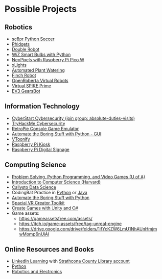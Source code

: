 # Possible Projects

## Robotics

* [sc8pr Python Soccer](https://dmaccarthy.github.io/sc8pr)
* [Phidgets](https://www.phidgets.com/education/start)
* [Double Robot](Documents/Double-Robotics-User-Manual.pdf)
* [WiZ Smart Bulbs with Python](https://github.com/sbidy/pywizlight)
* [NeoPixels with Raspberry Pi Pico W](https://blog.adafruit.com/2022/12/09/control-neopixel-leds-with-raspberry-pi-pico-w-adafruit-io-piday-adafruitio-diyprojectslab-raspberry_pi)
* [xLights](https://xlights.org)
* [Automated Plant Watering](https://www.instructables.com/DIY-SOIL-MOISTURE-SENSOR-CHEAP-YET-ACCURATE-/)
* [Finch Robot](https://learn.birdbraintechnologies.com/finch/makecode/program/10-1)
* [OpenRoberta Virtual Robots](https://lab.open-roberta.org)
* [Virtual SPIKE Prime](https://www.cs2n.org/u/mp/badge_pages/2054)
* [EV3 GearsBot](https://gears.aposteriori.com.sg)

## Information Technology

* [CyberStart Cybersecurity (join group: absolute-duties-visits)](https://play.cyberstart.com)
* [TryHackMe Cybersecurity](https://tryhackme.com/)
* [RetroPie Console Game Emulator](https://retropie.org.uk)
* [Automate the Boring Stuff with Python - GUI](https://automatetheboringstuff.com/2e/chapter20)
* [VToonify](https://github.com/williamyang1991/VToonify)
* [Raspberry Pi Kiosk](https://www.raspberrypi.com/tutorials/how-to-use-a-raspberry-pi-in-kiosk-mode)
* [Raspberry Pi Digital Signage](https://anthias.screenly.io)

## Computing Science

* [Problem Solving, Python Programming, and Video Games (U of A)](https://www.ualberta.ca/admissions-programs/online-courses/programming-video-games.html)
* [Introduction to Computer Science (Harvard)](https://pll.harvard.edu/course/cs50-introduction-computer-science)
* [Callysto Data Science](https://www.callysto.ca/distance-learning)
* CodingBat Practice in [Python](https://codingbat.com/python) or [Java](https://codingbat.com/java)
* [Automate the Boring Stuff with Python](https://automatetheboringstuff.com)
* [Spacial VR Creator Toolkit](https://spatialxr.notion.site/Spatial-Creator-Toolkit-Beta-e0cb38dce13c40fabaa00128bf0a5573)
* [Create Games with Unity and C#](https://drive.google.com/drive/folders/1jh7_3HPQ10E4SdaQAmSAZTgiSM9IBwCi)
* Game assets:
    * https://gameassetsfree.com/assets/
    * https://itch.io/game-assets/free/tag-unreal-engine
    * https://drive.google.com/drive/folders/1ifYcKZW6LmU1NhAUnHmjmwMomp6nUiAI

## Online Resources and Books

* [LinkedIn Learning](https://www.linkedin.com/learning-login/go/sclibrary) with [Strathcona County Library account](https://sclibrary.ca)
* [Python](https://drive.google.com/drive/folders/0BxIiHHoXWwwtRFlGR3U1amJGVFU)
* [Robotics and Electronics](https://drive.google.com/drive/folders/0BxIiHHoXWwwtfk9wUkNETmM2SmdtNy10VHlla19Kb2RkckRfaG9RSkpSRVNPR0Z6X0Rka3M)
